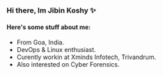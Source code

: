 ### Hi there, Im Jibin Koshy ✨

<h4> Here's some stuff about me: </h4>

- From Goa, India. </br>
- DevOps & Linux enthusiast.</br>
- Curently workin at Xminds Infotech, Trivandrum.</br>
- Also interested on Cyber Forensics.</br>
